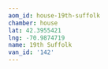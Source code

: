 ```yaml
---
aom_id: house-19th-suffolk
chamber: house
lat: 42.3955421
lng: -70.9874719
name: 19th Suffolk
van_id: '142'
---
```

